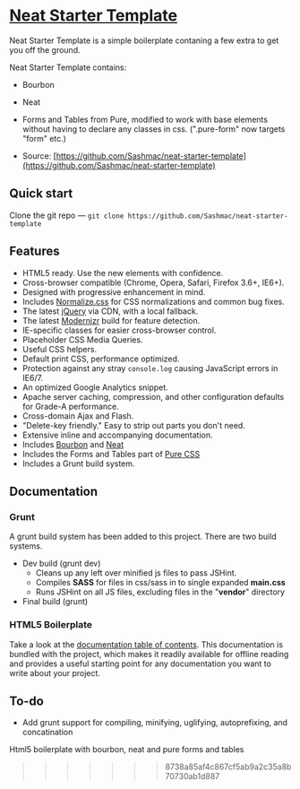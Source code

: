 # [Neat Starter Template](http://html5boilerplate.com)

Neat Starter Template is a simple boilerplate contaning a few extra to get you off the ground. 

Neat Starter Template contains:

* Bourbon
* Neat
* Forms and Tables from Pure, modified to work with base elements without having to declare any classes in css. (".pure-form" now targets "form" etc.)

* Source: [https://github.com/Sashmac/neat-starter-template](https://github.com/Sashmac/neat-starter-template)

## Quick start

Clone the git repo — `git clone
https://github.com/Sashmac/neat-starter-template`


## Features

* HTML5 ready. Use the new elements with confidence.
* Cross-browser compatible (Chrome, Opera, Safari, Firefox 3.6+, IE6+).
* Designed with progressive enhancement in mind.
* Includes [Normalize.css](http://necolas.github.com/normalize.css/) for CSS
  normalizations and common bug fixes.
* The latest [jQuery](http://jquery.com/) via CDN, with a local fallback.
* The latest [Modernizr](http://modernizr.com/) build for feature detection.
* IE-specific classes for easier cross-browser control.
* Placeholder CSS Media Queries.
* Useful CSS helpers.
* Default print CSS, performance optimized.
* Protection against any stray `console.log` causing JavaScript errors in
  IE6/7.
* An optimized Google Analytics snippet.
* Apache server caching, compression, and other configuration defaults for
  Grade-A performance.
* Cross-domain Ajax and Flash.
* "Delete-key friendly." Easy to strip out parts you don't need.
* Extensive inline and accompanying documentation.
* Includes [Bourbon](http://bourbon.io/) and [Neat](http://neat.bourbon.io/)
* Includes the Forms and Tables part of [Pure CSS](http://purecss.io/)
* Includes a Grunt build system.


## Documentation

### Grunt

A grunt build system has been added to this project. There are two build systems.

* Dev build (grunt dev) 
    - Cleans up any left over minified js files to pass JSHint.
    - Compiles **SASS** for files in css/sass in to single expanded **main.css**
    - Runs JSHint on all JS files, excluding files in the "**vendor**" directory
* Final build (grunt)

### HTML5 Boilerplate

Take a look at the [documentation table of contents](doc/TOC.md). This
documentation is bundled with the project, which makes it readily available for
offline reading and provides a useful starting point for any documentation you
want to write about your project.


## To-do

* Add grunt support for compiling, minifying, uglifying, autoprefixing, and concatination

Html5 boilerplate with bourbon, neat and pure forms and tables
>>>>>>> 8738a85af4c867cf5ab9a2c35a8b70730ab1d887
